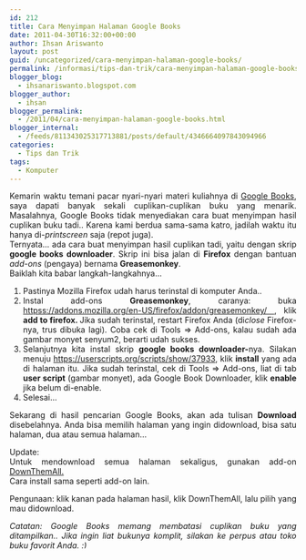 ```yaml
---
id: 212
title: Cara Menyimpan Halaman Google Books
date: 2011-04-30T16:32:00+00:00
author: Ihsan Ariswanto
layout: post
guid: /uncategorized/cara-menyimpan-halaman-google-books/
permalink: /informasi/tips-dan-trik/cara-menyimpan-halaman-google-books/
blogger_blog:
  - ihsanariswanto.blogspot.com
blogger_author:
  - ihsan
blogger_permalink:
  - /2011/04/cara-menyimpan-halaman-google-books.html
blogger_internal:
  - /feeds/811343025317713881/posts/default/4346664097843094966
categories:
  - Tips dan Trik
tags:
  - Komputer
---
```

<div align="justify">
  Kemarin waktu temani pacar nyari-nyari materi kuliahnya di <a href="https://www.blogger.com/">Google Books</a>, saya dapati banyak sekali cuplikan-cuplikan buku yang menarik. Masalahnya, Google Books tidak menyediakan cara buat menyimpan hasil cuplikan buku tadi.. Karena kami berdua sama-sama katro, jadilah waktu itu hanya di-<i>printscreen </i>saja (repot juga).
</div>

<div align="justify">
</div>

<div align="justify">
  Ternyata&#8230; ada cara buat menyimpan hasil cuplikan tadi, yaitu dengan skrip <b>google books downloader</b>. Skrip ini bisa jalan di <b>Firefox</b> dengan bantuan <i>add-ons</i> (pengaya) bernama <b>Greasemonkey</b>.
</div>

<div align="justify">
</div>

<div align="justify">
  Baiklah kita babar langkah-langkahnya&#8230;
</div>

<ol align="justify">
  <a name='more'></a> 
  
  <li>
    Pastinya Mozilla Firefox udah harus terinstal di komputer Anda..
  </li>
  <li>
    Instal add-ons <b>Greasemonkey</b>, caranya: buka <a href="httpss://addons.mozilla.org/en-US/firefox/addon/greasemonkey/">httpss://addons.mozilla.org/en-US/firefox/addon/greasemonkey/&nbsp;</a>, klik <b>add to firefox. </b>Jika sudah terinstal, restart Firefox Anda (di<i>close </i>Firefox-nya, trus dibuka lagi). Coba cek di Tools => Add-ons, kalau sudah ada gambar monyet senyum2, berarti udah sukses.&nbsp;
  </li>
  <li>
    Selanjutnya kita instal&nbsp;skrip <b>google books downloader-</b>nya. Silakan menuju <a href="https://userscripts.org/scripts/show/37933">https://userscripts.org/scripts/show/37933</a>, klik <b>install</b> yang ada di halaman itu. Jika sudah terinstal, cek di Tools =>&nbsp;Add-ons, liat di tab <b>user script</b> (gambar monyet), ada Google Book Downloader, klik <b>enable</b> jika belum di-enable.
  </li>
  <li>
    Selesai&#8230;
  </li>
</ol>

<div style="text-align: justify;">
  Sekarang di hasil pencarian Google Books, akan ada tulisan <b>Download </b>disebelahnya. Anda bisa memilih halaman yang ingin didownload, bisa satu halaman, dua atau semua halaman&#8230;</p> 
  
  <p>
    Update:<br />Untuk mendownload semua halaman sekaligus, gunakan add-on <a href="https://www.downthemall.net/">DownThemAll.</a><br />Cara install sama seperti add-on lain.
  </p>
  
  <p>
    Pengunaan: klik kanan pada halaman hasil, klik DownThemAll, lalu pilih yang mau didownload.
  </p>
</div>

<div align="justify">
  <i>Catatan: Google Books memang membatasi cuplikan buku yang ditampilkan.. Jika ingin liat bukunya komplit, silakan ke perpus atau toko buku favorit Anda. <img src="https://localhost/ariswant/wp-includes/images/smilies/simple-smile.png" alt=":)" class="wp-smiley" style="height: 1em; max-height: 1em;" /></i><span><br /></span>
</div>